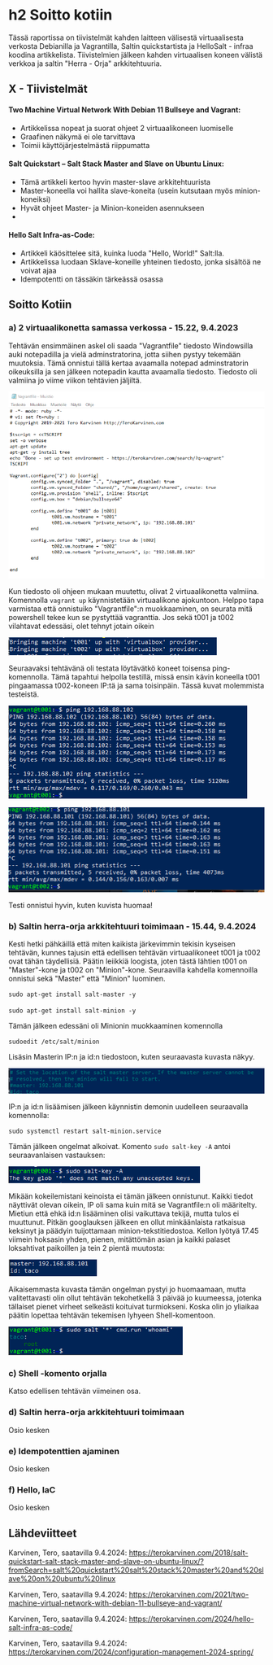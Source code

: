 # h2 Soitto kotiin

Tässä raportissa on tiivistelmät kahden laitteen välisestä virtuaalisesta verkosta Debianilla ja Vagrantilla, Saltin quickstartista ja HelloSalt - infraa koodina artikkelista. Tiivistelmien jälkeen kahden 
virtuaalisen koneen välistä verkkoa ja saltin "Herra - Orja" arkkitehtuuria.

## X - Tiivistelmät 

#### Two Machine Virtual Network With Debian 11 Bullseye and Vagrant:

- Artikkelissa nopeat ja suorat ohjeet 2 virtuaalikoneen luomiselle
- Graafinen näkymä ei ole tarvittava
- Toimii käyttöjärjestelmästä riippumatta


#### Salt Quickstart – Salt Stack Master and Slave on Ubuntu Linux:

- Tämä artikkeli kertoo hyvin master-slave arkkitehtuurista
- Master-koneella voi hallita slave-koneita (usein kutsutaan myös minion-koneiksi)
- Hyvät ohjeet Master- ja Minion-koneiden asennukseen
- 

#### Hello Salt Infra-as-Code:

- Artikkeli käösittelee sitä, kuinka luoda "Hello, World!" Salt:lla.
- Artikkelissa luodaan Sklave-koneille yhteinen tiedosto, jonka sisältöä ne voivat ajaa
- Idempotentti on tässäkin tärkeässä osassa


## Soitto Kotiin

### a) 2 virtuaalikonetta samassa verkossa - 15.22, 9.4.2023

Tehtävän ensimmäinen askel oli saada "Vagrantfile" tiedosto Windowsilla auki notepadilla ja vielä adminstratorina, jotta siihen pystyy tekemään muutoksia. Tämä onnistui tällä kertaa avaamalla notepad adminstratorin oikeuksilla ja sen jälkeen notepadin kautta avaamalla tiedosto. Tiedosto oli valmiina jo viime viikon tehtävien jäljiltä.

![Add file: Upload](h2_1_Vagrantfile.png)

Kun tiedosto oli ohjeen mukaan muutettu, olivat 2 virtuaalikonetta valmiina. Komennolla `vagrant up` käynnistetään virtuaalikone ajokuntoon. Helppo tapa varmistaa että onnistuiko "Vagrantfile":n muokkaaminen, on seurata mitä powershell tekee kun se pystyttää vagranttia. Jos sekä t001 ja t002 vilahtavat edessäsi, olet tehnyt jotain oikein

![Add file: Upload](h2_2_Vagrantmachines.png)


Seuraavaksi tehtävänä oli testata löytävätkö koneet toisensa ping-komennolla. Tämä tapahtui helpolla testillä, missä ensin kävin koneella t001 pingaamassa t002-koneen IP:tä ja sama toisinpäin. Tässä kuvat molemmista testeistä.

![Add file: Upload](h2_3_ping.png)

![Add file: Upload](h2_4_ping2.png)

Testi onnistui hyvin, kuten kuvista huomaa!



### b) Saltin herra-orja arkkitehtuuri toimimaan - 15.44, 9.4.2024


Kesti hetki pähkäillä että miten kaikista järkevimmin tekisin kyseisen tehtävän, kunnes tajusin että edellisen tehtävän virtuaalikoneet t001 ja t002 ovat tähän täydellisiä. Päätin leiikkiä loogista, joten tästä lähtien t001 on "Master"-kone ja t002 on "Minion"-kone. Seuraavilla kahdella komennoilla onnistui sekä "Master" että "Minion" luominen.

    sudo apt-get install salt-master -y

    sudo apt-get install salt-minion -y

Tämän jälkeen edessäni oli Minionin muokkaaminen komennolla

    sudoedit /etc/salt/minion

Lisäsin Masterin IP:n ja id:n tiedostoon, kuten seuraavasta kuvasta näkyy.

![Add file: Upload](h2_5_minion.png)

IP:n ja id:n lisäämisen jälkeen käynnistin demonin uudelleen seuraavalla komennolla:

    sudo systemctl restart salt-minion.service

Tämän jälkeen ongelmat alkoivat. Komento `sudo salt-key -A` antoi seuraavanlaisen vastauksen:

![Add file: Upload](h2_6_salt-key.png)

Mikään kokeilemistani keinoista ei tämän jälkeen onnistunut. Kaikki tiedot näyttivät olevan oikein, IP oli sama kuin mitä se Vagrantfile:n oli määritelty. Mietiun että ehkä id:n lisääminen olisi vaikuttava tekijä, mutta tulos ei muuttunut. Pitkän googlauksen jälkeen en ollut minkäänlaista ratkaisua keksinyt ja päädyin tuijottamaan minion-tekstitiedostoa. Kellon lyötyä 17.45 viimein hoksasin yhden, pienen, mitättömän asian ja kaikki palaset loksahtivat paikoillen ja tein 2 pientä muutosta:

![Add file: Upload](h2_7_perse.png)

Aikaisemmasta kuvasta tämän ongelman pystyi jo huomaamaan, mutta valitettavasti olin ollut tehtävän tekohetkellä 3 päivää jo kuumeessa, jotenka tällaiset pienet virheet selkeästi koituivat turmiokseni. Koska olin jo yliaikaa päätin lopettaa tehtävän tekemisen lyhyeen Shell-komentoon.

![Add file: Upload](h2_8_root.png)


### c) Shell -komento orjalla

Katso edellisen tehtävän viimeinen osa.


### d) Saltin herra-orja arkkitehtuuri toimimaan

Osio kesken


### e) Idempotenttien ajaminen

Osio kesken


### f) Hello, IaC

Osio kesken


## Lähdeviitteet


Karvinen, Tero, saatavilla 9.4.2024: https://terokarvinen.com/2018/salt-quickstart-salt-stack-master-and-slave-on-ubuntu-linux/?fromSearch=salt%20quickstart%20salt%20stack%20master%20and%20slave%20on%20ubuntu%20linux

Karvinen, Tero, saatavilla 9.4.2024: https://terokarvinen.com/2021/two-machine-virtual-network-with-debian-11-bullseye-and-vagrant/

Karvinen, Tero, saatavilla 9.4.2024: https://terokarvinen.com/2024/hello-salt-infra-as-code/

Karvinen, Tero, saatavilla 9.4.2024: https://terokarvinen.com/2024/configuration-management-2024-spring/
